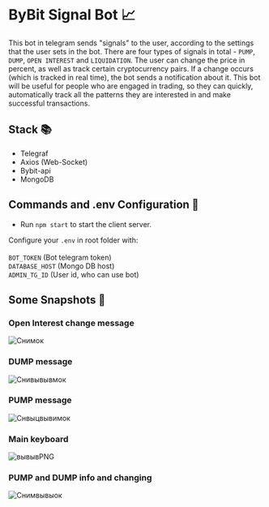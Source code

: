 # ByBit Signal Bot 📈

This bot in telegram sends "signals" to the user, according to the settings that the user sets in the bot. There are four types of signals in total - `PUMP`, `DUMP`, `OPEN INTEREST` and `LIQUIDATION`. The user can change the price in percent, as well as track certain cryptocurrency pairs. If a change occurs (which is tracked in real time), the bot sends a notification about it. This bot will be useful for people who are engaged in trading, so they can quickly, automatically track all the patterns they are interested in and make successful transactions.

## Stack 📚

- Telegraf
- Axios (Web-Socket)
- Bybit-api
- MongoDB

## Commands and .env Configuration 🔧

- Run `npm start` to start the client server.

Configure your `.env` in root folder with:<br><br>
`BOT_TOKEN` (Bot telegram token)<br>
`DATABASE_HOST` (Mongo DB host)<br>
`ADMIN_TG_ID` (User id, who can use bot)<br>

## Some Snapshots 📸
### Open Interest change message
![Снимок](https://github.com/user-attachments/assets/529362c3-d4d3-445f-ab4a-bb51d271627d)
### DUMP message
![Снивывывмок](https://github.com/user-attachments/assets/43e04472-7b85-478c-8216-1e87b2201a12)
### PUMP message
![Снвыцвывимок](https://github.com/user-attachments/assets/c1cc4221-e673-4438-90dd-4b83c784dd68)
### Main keyboard
![вывывPNG](https://github.com/user-attachments/assets/0065242e-b5ba-4962-8acb-fb60fb44f22a)
### PUMP and DUMP info and changing
![Снимвывыок](https://github.com/user-attachments/assets/027f37f6-4c48-4944-93af-97ab9cfa9ea2)
